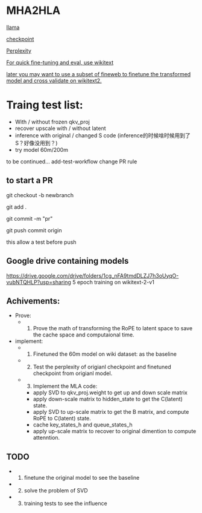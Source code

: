 # MHA2HLA


[llama](https://github.com/huggingface/transformers/tree/main/src/transformers/models/llama)

[checkpoint](https://huggingface.co/AICrossSim/clm-60m)

[Perplexity ](https://gist.github.com/ChengZhang-98/5eaa628d26dc4edb6fd22c3705b218dc)

[For quick fine-tuning and eval, use wikitext](https://huggingface.co/datasets/Salesforce/wikitext)

[later you may want to use a subset of fineweb to finetune the transformed model and cross validate on wikitext2.](https://huggingface.co/datasets/HuggingFaceFW/fineweb)

# Traing test list:
- With / without frozen qkv_proj 
- recover upscale with / without latent
- inference with original / changed S code (inference的时候啥时候用到了S？好像没用到？)
- try model 60m/200m
  
to be continued...
add-test-workflow
change PR rule

## to start a PR
git checkout -b newbranch

git add .

git commit -m "pr"

git push commit origin

this allow a test before push
## Google drive containing models
https://drive.google.com/drive/folders/1cg_nFA9tmdDLZJ7h3oUyqO-vubNTQHLP?usp=sharing
5 epoch training on wikitext-2-v1 


## Achivements:
- Prove:
    - 1. Prove the math of transforming the RoPE to latent space to save the cache space and computaional time. 
- implement:
    - 1. Finetuned the 60m model on wiki dataset: as the baseline
    - 2. Test the perplexity of origianl checkpoint and finetuned checkpoint from origianl model.
    - 3. Implement the MLA code:
        - apply SVD to qkv_proj.weight to get up and down scale matrix
        - apply down-scale matrix to hidden_state to get the C(latent) state.
        - apply SVD to up-scale matrix to get the B matrix, and compute RoPE to C(latent) state.
        - cache key_states_h and queue_states_h
        - apply up-scale matrix to recover to original dimention to compute attenntion.

## TODO
- 1. finetune the original model to see the baseline
- 2. solve the problem of SVD
- 3. training tests to see the influence